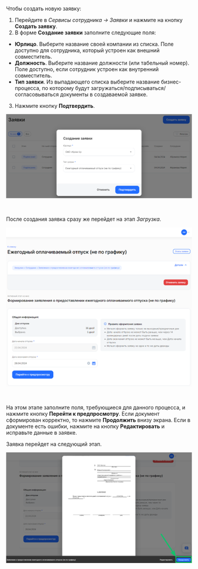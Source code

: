 Чтобы создать новую заявку:

1. Перейдите в *Сервисы сотрудника → Заявки* и нажмите на кнопку **Создать заявку**.
1. В форме **Создание заявки** заполните следующие поля:
- **Юрлицо**. Выберите название своей компании из списка. Поле доступно для сотрудника, который устроен как внешний совместитель.
- **Должность**. Выберите название должности (или табельный номер). Поле доступно, если сотрудник устроен как внутренний совместитель.
- **Тип заявки**. Из выпадающего списка выберите название бизнес-процесса, по которому будут загружаться/подписываться/согласовываться документы в создаваемой заявке. 
3. Нажмите кнопку **Подтвердить**.

![](./assets/2_.png)

<br>

После создания заявка сразу же перейдет на этап *Загрузка*. 



![](./assets/vkdoc.mail.ru_.png)

<br>

На этом этапе заполните поля, требующиеся для данного процесса, и нажмите кнопку **Перейти к предпросмотру**. Если документ сформирован корректно, то нажмите **Продолжить** внизу экрана. Если в документе есть ошибки, нажмите на кнопку **Редактировать** и исправьте данные в заявке.

Заявка перейдет на следующий этап.

![](./assets/vkdoc.mail.ru.png)